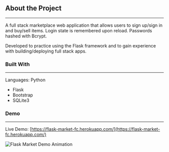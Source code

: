 ## About the Project

---

A full stack marketplace web application that allows users to sign up/sign in and buy/sell items. Login state is remembered upon reload. Passwords hashed with Bcrypt.

Developed to practice using the Flask framework and to gain experience with building/deploying full stack apps.

### Built With

---

Languages: Python

- Flask
- Bootstrap
- SQLite3

### Demo

---

Live Demo: [https://flask-market-fc.herokuapp.com/](https://flask-market-fc.herokuapp.com/)

![Flask Market Demo Animation](market/static/preview.gif)

